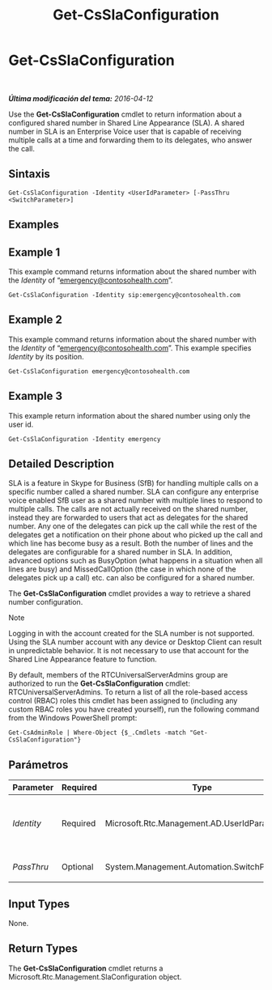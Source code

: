 ﻿---
title: Get-CsSlaConfiguration
TOCTitle: Get-CsSlaConfiguration
ms:assetid: be900441-7e54-4213-b4fb-9398b8219e97
ms:mtpsurl: https://technet.microsoft.com/es-es/library/Mt703200(v=OCS.15)
ms:contentKeyID: 72840892
ms.date: 01/07/2017
mtps_version: v=OCS.15
ms.translationtype: HT
---

# Get-CsSlaConfiguration

 

_**Última modificación del tema:** 2016-04-12_

Use the **Get-CsSlaConfiguration** cmdlet to return information about a configured shared number in Shared Line Appearance (SLA). A shared number in SLA is an Enterprise Voice user that is capable of receiving multiple calls at a time and forwarding them to its delegates, who answer the call.

## Sintaxis

    Get-CsSlaConfiguration -Identity <UserIdParameter> [-PassThru <SwitchParameter>]

## Examples

## Example 1

This example command returns information about the shared number with the *Identity* of “emergency@contosohealth.com”.

    Get-CsSlaConfiguration -Identity sip:emergency@contosohealth.com

## Example 2

This example command returns information about the shared number with the *Identity* of “emergency@contosohealth.com”. This example specifies *Identity* by its position.

    Get-CsSlaConfiguration emergency@contosohealth.com

## Example 3

This example return information about the shared number using only the user id.

    Get-CsSlaConfiguration -Identity emergency

## Detailed Description

SLA is a feature in Skype for Business (SfB) for handling multiple calls on a specific number called a shared number. SLA can configure any enterprise voice enabled SfB user as a shared number with multiple lines to respond to multiple calls. The calls are not actually received on the shared number, instead they are forwarded to users that act as delegates for the shared number. Any one of the delegates can pick up the call while the rest of the delegates get a notification on their phone about who picked up the call and which line has become busy as a result. Both the number of lines and the delegates are configurable for a shared number in SLA. In addition, advanced options such as BusyOption (what happens in a situation when all lines are busy) and MissedCallOption (the case in which none of the delegates pick up a call) etc. can also be configured for a shared number.

The **Get-CsSlaConfiguration** cmdlet provides a way to retrieve a shared number configuration.


> [!NOTE]
> Logging in with the account created for the SLA number is not supported. Using the SLA number account with any device or Desktop Client can result in unpredictable behavior. It is not necessary to use that account for the Shared Line Appearance feature to function.



By default, members of the RTCUniversalServerAdmins group are authorized to run the **Get-CsSlaConfiguration** cmdlet: RTCUniversalServerAdmins. To return a list of all the role-based access control (RBAC) roles this cmdlet has been assigned to (including any custom RBAC roles you have created yourself), run the following command from the Windows PowerShell prompt:

    Get-CsAdminRole | Where-Object {$_.Cmdlets -match "Get-CsSlaConfiguration"}

## Parámetros


<table>
<colgroup>
<col style="width: 25%" />
<col style="width: 25%" />
<col style="width: 25%" />
<col style="width: 25%" />
</colgroup>
<thead>
<tr class="header">
<th>Parameter</th>
<th>Required</th>
<th>Type</th>
<th>Description</th>
</tr>
</thead>
<tbody>
<tr class="odd">
<td><p><em>Identity</em></p></td>
<td><p>Required</p></td>
<td><p>Microsoft.Rtc.Management.AD.UserIdParameter</p></td>
<td><p>Indicates the identity of the Enterprise Voice user whose shared number information will be retrieved.</p>
<p>UNRESOLVED_TOKENBLOCK_VAL(PS_PD_User_Updated_Specification)</p></td>
</tr>
<tr class="even">
<td><p><em>PassThru</em></p></td>
<td><p>Optional</p></td>
<td><p>System.Management.Automation.SwitchParameter</p></td>
<td><p>UNRESOLVED_TOKEN_VAL(PS_PD_Passthru_Generic_CurrentObjects)</p></td>
</tr>
</tbody>
</table>


## Input Types

None.

## Return Types

The **Get-CsSlaConfiguration** cmdlet returns a Microsoft.Rtc.Management.SlaConfiguration object.

